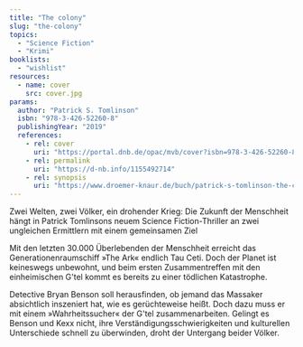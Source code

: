 ```yaml
---
title: "The colony"
slug: "the-colony"
topics:
  - "Science Fiction"
  - "Krimi"
booklists:
  - "wishlist"
resources:
  - name: cover
    src: cover.jpg
params:
  author: "Patrick S. Tomlinson"
  isbn: "978-3-426-52260-8"
  publishingYear: "2019"
  references:
    - rel: cover
      uri: "https://portal.dnb.de/opac/mvb/cover?isbn=978-3-426-52260-8"
    - rel: permalink
      uri: "https://d-nb.info/1155492714"
    - rel: synopsis
      uri: "https://www.droemer-knaur.de/buch/patrick-s-tomlinson-the-colony-ein-neuer-anfang-9783426522608"
---
```

Zwei Welten, zwei Völker, ein drohender Krieg: Die Zukunft der Menschheit 
hängt in Patrick Tomlinsons neuem Science Fiction-Thriller an zwei ungleichen 
Ermittlern mit einem gemeinsamen Ziel

Mit den letzten 30.000 Überlebenden der Menschheit erreicht das 
Generationenraumschiff »The Ark« endlich Tau Ceti. Doch der Planet ist 
keineswegs unbewohnt, und beim ersten Zusammentreffen mit den einheimischen 
G'tel kommt es bereits zu einer tödlichen Katastrophe.

Detective Bryan Benson soll herausfinden, ob jemand das Massaker absichtlich 
inszeniert hat, wie es gerüchteweise heißt. Doch dazu muss er mit einem 
»Wahrheitssucher« der G'tel zusammenarbeiten. Gelingt es Benson und Kexx nicht, 
ihre Verständigungsschwierigkeiten und kulturellen Unterschiede schnell zu 
überwinden, droht der Untergang beider Völker.